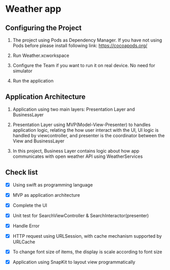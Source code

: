 #  Weather app

## Configuring the Project

1. The project using Pods as Dependency Manager. If you have not using Pods before please install following link: https://cocoapods.org/

2. Run Weather.xcworkspace

3. Configure the Team if you want to run it on real device. No need for simulator

4. Run the application


## Application Architecture

1. Application using two main layers: Presentation Layer and BusinessLayer

2. Presentation Layer using MVP(Model-View-Presenter)  to handles application logic, relating the how user interact with the UI, UI logic is handled by viewcontroller, and presenter is the coordinator between the View and BusinessLayer 

3. In this project, Business Layer contains logic about how app communicates with open weather API using WeatherServices


## Check list

- [x] Using swift as programming language
- [x] MVP as application architecture
- [x] Complete the UI
- [x] Unit test for SearchViewController & SearchInteractor(presenter)
- [x] Handle Error 
- [x] HTTP request using URLSession, with cache mechanism supported by URLCache 
- [x] To change font size of items, the display is scale according to font size
- [x] Application using SnapKit  to layout view programmatically







